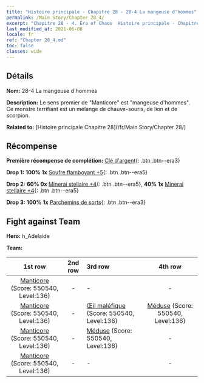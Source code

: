 ```yaml
---
title: "Histoire principale - Chapitre 28 - 28-4 La mangeuse d'hommes"
permalink: /Main Story/Chapter 28_4/
excerpt: "Chapitre 28 - 4. Era of Chaos  Histoire principale - Chapitre 28_4. 28-4 La mangeuse d'hommes"
last_modified_at: 2021-06-08
locale: fr
ref: "Chapter 28_4.md"
toc: false
classes: wide
---
```


## Détails

 **Nom:** 28-4 La mangeuse d'hommes

 **Description:** Le sens premier de \"Manticore\" est \"mangeuse d'hommes\". Ce monstre terrifiant est un mélange de chauve-souris, de lion et de scorpion.

 **Related to:** [Histoire principale Chapitre 28](/fr/Main Story/Chapter 28/)

## Récompense

 **Première récompense de complétion:** [Clé d'argent](/ItemsFR/con_693/){: .btn .btn--era3}

 **Drop 1:** **100% 1x** [Soufre flamboyant +5](/ItemsFR/mat_99/){: .btn .btn--era5}

 **Drop 2:** **60% 0x** [Minerai stellaire +4](/ItemsFR/mat_89/){: .btn .btn--era5}, **40% 1x** [Minerai stellaire +4](/ItemsFR/mat_89/){: .btn .btn--era5}

 **Drop 3:** **100% 1x** [Parchemins de sorts](/ItemsFR/con_694/){: .btn .btn--era3}


## Fight against Team
 **Hero:** h_Adelaide

 **Team:**


  | 1st row | 2nd row | 3rd row | 4th row |
  |:----:|:----:|:----|:----:|
  | [Manticore](/fr/units/Manticore/) (Score: 550540, Level:136)  | - | - | - |
  | [Manticore](/fr/units/Manticore/) (Score: 550540, Level:136)  | - | [Œil maléfique](/fr/units/Beholder/) (Score: 550540, Level:136)  | [Méduse](/fr/units/Medusa/) (Score: 550540, Level:136)  |
  | [Manticore](/fr/units/Manticore/) (Score: 550540, Level:136)  | - | [Méduse](/fr/units/Medusa/) (Score: 550540, Level:136)  | - |
  | [Manticore](/fr/units/Manticore/) (Score: 550540, Level:136)  | - | - | - |


